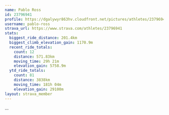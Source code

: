 ```yaml
---
name: Pablo Ross
id: 23796941
profile: https://dgalywyr863hv.cloudfront.net/pictures/athletes/23796941/14615399/1/large.jpg
username: pablo-ross
strava_url: https://www.strava.com/athletes/23796941
stats:
  biggest_ride_distance: 201.4km
  biggest_climb_elevation_gain: 1170.9m
  recent_ride_totals:
    count: 12
    distance: 571.83km
    moving_time: 29h 21m
    elevation_gain: 5758.9m
  ytd_ride_totals:
    count: 81
    distance: 3838km
    moving_time: 181h 04m
    elevation_gain: 29100m
layout: strava_member
--- 
```

...
